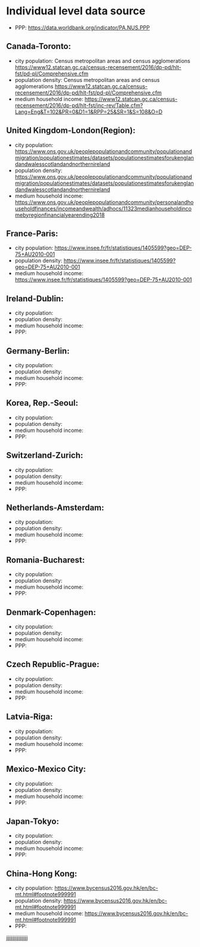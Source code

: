 # Individual level data source
* PPP: https://data.worldbank.org/indicator/PA.NUS.PPP
## Canada-Toronto:
   * city population: Census metropolitan areas and census agglomerations
   https://www12.statcan.gc.ca/census-recensement/2016/dp-pd/hlt-fst/pd-pl/Comprehensive.cfm
   * population density: Census metropolitan areas and census agglomerations
   https://www12.statcan.gc.ca/census-recensement/2016/dp-pd/hlt-fst/pd-pl/Comprehensive.cfm
   * medium household income: https://www12.statcan.gc.ca/census-recensement/2016/dp-pd/hlt-fst/inc-rev/Table.cfm?Lang=Eng&T=102&PR=0&D1=1&RPP=25&SR=1&S=108&O=D
## United Kingdom-London(Region):
   * city population: 
  https://www.ons.gov.uk/peoplepopulationandcommunity/populationandmigration/populationestimates/datasets/populationestimatesforukenglandandwalesscotlandandnorthernireland
   * population density: 
  https://www.ons.gov.uk/peoplepopulationandcommunity/populationandmigration/populationestimates/datasets/populationestimatesforukenglandandwalesscotlandandnorthernireland
   * medium household income:     https://www.ons.gov.uk/peoplepopulationandcommunity/personalandhouseholdfinances/incomeandwealth/adhocs/11323medianhouseholdincomebyregionfinancialyearending2018
## France-Paris:
   * city population: https://www.insee.fr/fr/statistiques/1405599?geo=DEP-75+AU2010-001
   * population density: https://www.insee.fr/fr/statistiques/1405599?geo=DEP-75+AU2010-001
   * medium household income: https://www.insee.fr/fr/statistiques/1405599?geo=DEP-75+AU2010-001
## Ireland-Dublin:
   * city population: 
   * population density: 
   * medium household income: 
   * PPP: 
## Germany-Berlin:
   * city population: 
   * population density: 
   * medium household income: 
   * PPP: 
## Korea, Rep.-Seoul:
   * city population: 
   * population density: 
   * medium household income: 
   * PPP: 
## Switzerland-Zurich:
   * city population: 
   * population density: 
   * medium household income: 
   * PPP: 
## Netherlands-Amsterdam:
   * city population: 
   * population density: 
   * medium household income: 
   * PPP: 
## Romania-Bucharest:
   * city population: 
   * population density: 
   * medium household income: 
   * PPP: 
## Denmark-Copenhagen:
   * city population: 
   * population density: 
   * medium household income: 
   * PPP: 
## Czech Republic-Prague:
   * city population: 
   * population density: 
   * medium household income: 
   * PPP: 
## Latvia-Riga:
   * city population: 
   * population density: 
   * medium household income: 
   * PPP: 
## Mexico-Mexico City:
   * city population: 
   * population density: 
   * medium household income: 
   * PPP: 
## Japan-Tokyo:
   * city population: 
   * population density: 
   * medium household income: 
   * PPP: 
## China-Hong Kong:
   * city population: https://www.bycensus2016.gov.hk/en/bc-mt.html#footnote999991
   * population density: https://www.bycensus2016.gov.hk/en/bc-mt.html#footnote999991
   * medium household income: https://www.bycensus2016.gov.hk/en/bc-mt.html#footnote999991
   * PPP: 
   
   jjjjjjjjjjjjjjjjj
